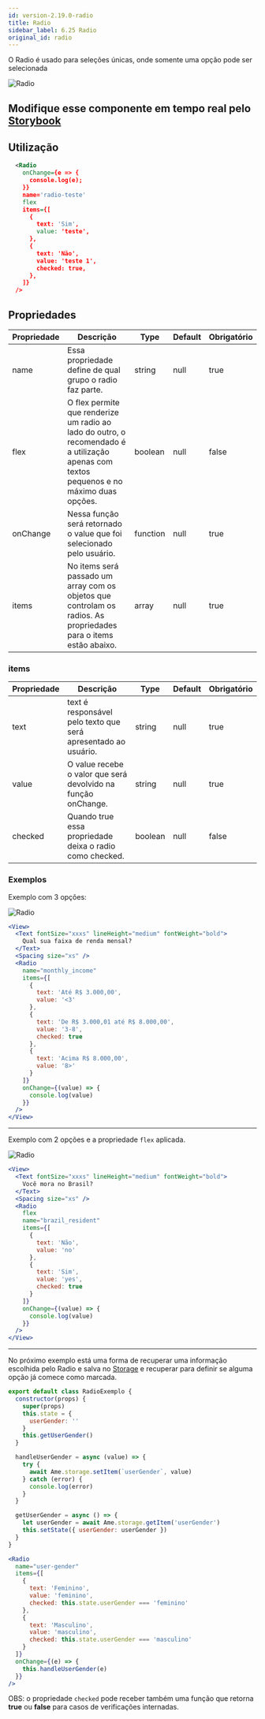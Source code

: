 ```yaml
---
id: version-2.19.0-radio
title: Radio
sidebar_label: 6.25 Radio
original_id: radio
---
```


O Radio é usado para seleções únicas, onde somente uma opção pode ser selecionada

![Radio](assets/images_components/v2.8.0/radio.jpg)

## Modifique esse componente em tempo real pelo [Storybook](https://ame-miniapp-components.calindra.com.br/storybook/?path=/story/intera%C3%A7%C3%B5es-radio--basic)

## Utilização

```xml
  <Radio
    onChange={e => {
      console.log(e);
    }}
    name='radio-teste'
    flex
    items={[
      {
        text: 'Sim',
        value: 'teste',
      },
      {
        text: 'Não',
        value: 'teste 1',
        checked: true,
      },
    ]}
  />
```

## Propriedades

| Propriedade | Descrição                                                                                                                                | Type     | Default | Obrigatório |
| ----------- | ---------------------------------------------------------------------------------------------------------------------------------------- | -------- | ------- | ----------- |
| name        | Essa propriedade define de qual grupo o radio faz parte.                                                                                 | string   | null    | true        |
| flex        | O flex permite que renderize um radio ao lado do outro, o recomendado é a utilização apenas com textos pequenos e no máximo duas opções. | boolean  | null    | false       |
| onChange    | Nessa função será retornado o value que foi selecionado pelo usuário.                                                                    | function | null    | true        |
| items       | No items será passado um array com os objetos que controlam os radios. As propriedades para o items estão abaixo.                        | array    | null    | true        |

### items

| Propriedade | Descrição                                                      | Type    | Default | Obrigatório |
| ----------- | -------------------------------------------------------------- | ------- | ------- | ----------- |
| text        | text é responsável pelo texto que será apresentado ao usuário. | string  | null    | true        |
| value       | O value recebe o valor que será devolvido na função onChange.  | string  | null    | true        |
| checked     | Quando true essa propriedade deixa o radio como checked.       | boolean | null    | false       |

### Exemplos

Exemplo com 3 opções:

![Radio](assets/images_components/2.18.0/radio_ex1.png)

```jsx harmony
<View>
  <Text fontSize="xxxs" lineHeight="medium" fontWeight="bold">
    Qual sua faixa de renda mensal?
  </Text>
  <Spacing size="xs" />
  <Radio
    name="monthly_income"
    items={[
      {
        text: 'Até R$ 3.000,00',
        value: '<3'
      },
      {
        text: 'De R$ 3.000,01 até R$ 8.000,00',
        value: '3-8',
        checked: true
      },
      {
        text: 'Acima R$ 8.000,00',
        value: '8>'
      }
    ]}
    onChange={(value) => {
      console.log(value)
    }}
  />
</View>
```

---

Exemplo com 2 opções e a propriedade `flex` aplicada.

![Radio](assets/images_components/2.18.0/radio_ex2.png)

```jsx
<View>
  <Text fontSize="xxxs" lineHeight="medium" fontWeight="bold">
    Você mora no Brasil?
  </Text>
  <Spacing size="xs" />
  <Radio
    flex
    name="brazil_resident"
    items={[
      {
        text: 'Não',
        value: 'no'
      },
      {
        text: 'Sim',
        value: 'yes',
        checked: true
      }
    ]}
    onChange={(value) => {
      console.log(value)
    }}
  />
</View>
```

---

No próximo exemplo está uma forma de recuperar uma informação escolhida pelo Radio e salva no [Storage](https://super-app-client.calindra.com.br/docs/ame-super-app-client/#storage) e recuperar para definir se alguma opção já comece como marcada.

```js
export default class RadioExemplo {
  constructor(props) {
    super(props)
    this.state = {
      userGender: ''
    }
    this.getUserGender()
  }

  handleUserGender = async (value) => {
    try {
      await Ame.storage.setItem(`userGender`, value)
    } catch (error) {
      console.log(error)
    }
  }

  getUserGender = async () => {
    let userGender = await Ame.storage.getItem('userGender')
    this.setState({ userGender: userGender })
  }
}
```

```jsx
<Radio
  name="user-gender"
  items={[
    {
      text: 'Feminino',
      value: 'feminino',
      checked: this.state.userGender === 'feminino'
    },
    {
      text: 'Masculino',
      value: 'masculino',
      checked: this.state.userGender === 'masculino'
    }
  ]}
  onChange={(e) => {
    this.handleUserGender(e)
  }}
/>
```

OBS: o propriedade `checked` pode receber também uma função que retorna **true** ou **false** para casos de verificações internadas.
